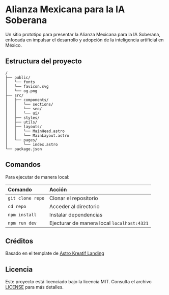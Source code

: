 # Alianza Mexicana para la IA Soberana

Un sitio prototipo para presentar la Alianza Mexicana para la IA Soberana, enfocada en impulsar el desarrollo y adopción de la inteligencia artificial en México.

## Estructura del proyecto
```text
/
├── public/
│   └── fonts
│   └── favicon.svg
│   └── og.png
├── src/
│   ├── components/
│   │   └── sections/
│   │   └── seo/
│   │   └── ui/
│   ├── styles/
│   ├── utils/
│   ├── layouts/
│   │   └── MainHead.astro
│   │   └── MainLayout.astro
│   └── pages/
│       └── index.astro
└── package.json
```

## Comandos

Para ejecutar de manera local:

| Comando          | Acción                                       |
| :--------------- | :------------------------------------------- |
| `git clone repo` | Clonar el repositorio                        |
| `cd repo`        | Acceder al directorio			                  |
| `npm install`    | Instalar dependencias                        |
| `npm run dev`    | Ejecturar de manera local `localhost:4321`   |

## Créditos

Basado en el template de [Astro Kreatif Landing](https://astro.build/themes/details/astro-kreatif-landing/)

## Licencia

Este proyecto está licenciado bajo la licencia MIT. Consulta el archivo [LICENSE](./LICENSE) para más detalles.
